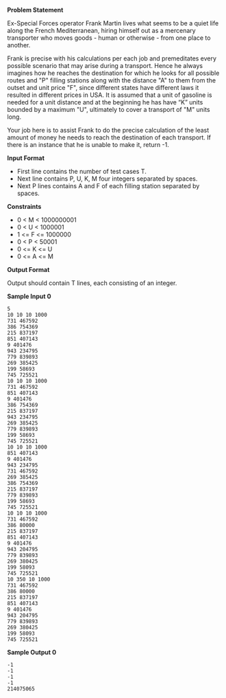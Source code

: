 **Problem Statement**

Ex-Special Forces operator Frank Martin lives what seems to be a quiet life along the French Mediterranean, 
hiring himself out as a mercenary transporter who moves goods - human or otherwise - from one place to another.

Frank is precise with his calculations per each job and premeditates every possible scenario that may arise during a 
transport. Hence he always imagines how he reaches the destination for which he looks for all possible routes and 
"P" filling stations along with the distance "A" to them from the outset and unit price "F", since different states have 
different laws it resulted in different prices in USA. It is assumed that a unit of gasoline is needed for a unit distance 
and at the beginning he has have “K” units bounded by a maximum "U", ultimately to cover a transport of "M" units long.

Your job here is to assist Frank to do the precise calculation of the least amount of money he needs to reach the destination 
of each transport. If there is an instance that he is unable to make it, return -1.

**Input Format**

* First line contains the number of test cases T.
* Next line contains P, U, K, M four integers separated by spaces.
* Next P lines contains A and F of each filling station separated by spaces.

**Constraints**

* 0 < M < 1000000001
* 0 < U < 1000001
* 1 <= F <= 1000000
* 0 < P < 50001
* 0 <= K <= U
* 0 <= A <= M

**Output Format**

Output should contain T lines, each consisting of an integer.

**Sample Input 0**
```
5
10 10 10 1000
731 467592
386 754369
215 837197
851 407143
9 401476
943 234795
779 839893
269 385425
199 58693
745 725521
10 10 10 1000
731 467592
851 407143
9 401476
386 754369
215 837197
943 234795
269 385425
779 839893
199 58693
745 725521
10 10 10 1000
851 407143
9 401476
943 234795
731 467592
269 385425
386 754369
215 837197
779 839893
199 58693
745 725521
10 10 10 1000
731 467592
386 80000
215 837197
851 407143
9 401476
943 204795
779 839893
269 380425
199 58093
745 725521
10 350 10 1000
731 467592
386 80000
215 837197
851 407143
9 401476
943 204795
779 839893
269 380425
199 58093
745 725521
```
**Sample Output 0**
```
-1
-1
-1
-1
214075065
```
